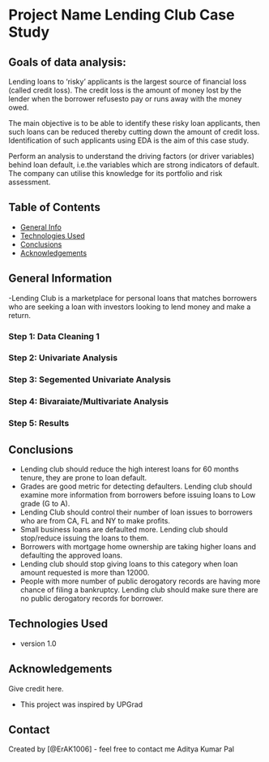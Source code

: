 # Project Name Lending Club Case Study

## Goals of data analysis:
Lending loans to ‘risky’ applicants is the largest source of financial loss
(called credit loss). The credit loss is the amount of money lost by the lender 
when the borrower refusesto pay or runs away with the money owed.  

The main objective is to be able to identify these risky loan applicants, 
then such loans can be reduced thereby cutting down the amount of credit loss. 
Identification of such applicants using EDA is the aim of this case study.   

Perform an analysis to understand the driving factors (or driver variables)
behind loan default, i.e.the variables which are strong indicators of default.  
The company can utilise this knowledge for its portfolio and risk assessment. 


## Table of Contents
* [General Info](#general-information)
* [Technologies Used](#technologies-used)
* [Conclusions](#conclusions)
* [Acknowledgements](#acknowledgements)


## General Information
-Lending Club is a marketplace for personal loans that matches borrowers who are seeking a loan with investors looking to lend money and make a return.

### Step 1: Data Cleaning 1
### Step 2: Univariate Analysis
### Step 3: Segemented Univariate Analysis
### Step 4: Bivaraiate/Multivariate Analysis
### Step 5: Results


## Conclusions
- Lending club should reduce the high interest loans for 60 months tenure, they are prone to loan default.
- Grades are good metric for detecting defaulters. Lending club should examine more information from borrowers before issuing loans to Low grade (G to A).
- Lending Club should control their number of loan issues to borrowers who are from CA, FL and NY to make profits.
- Small business loans are defaulted more. Lending club should stop/reduce issuing the loans to them.
- Borrowers with mortgage home ownership are taking higher loans and defaulting the approved loans.
- Lending club should stop giving loans to this category when loan amount requested is more than 12000.
- People with more number of public derogatory records are having more chance of filing a bankruptcy. Lending club should make sure there are no public derogatory records for borrower.

## Technologies Used
- version 1.0

## Acknowledgements
Give credit here.
- This project was inspired by UPGrad 

## Contact
Created by [@ErAK1006] - feel free to contact me Aditya Kumar Pal
